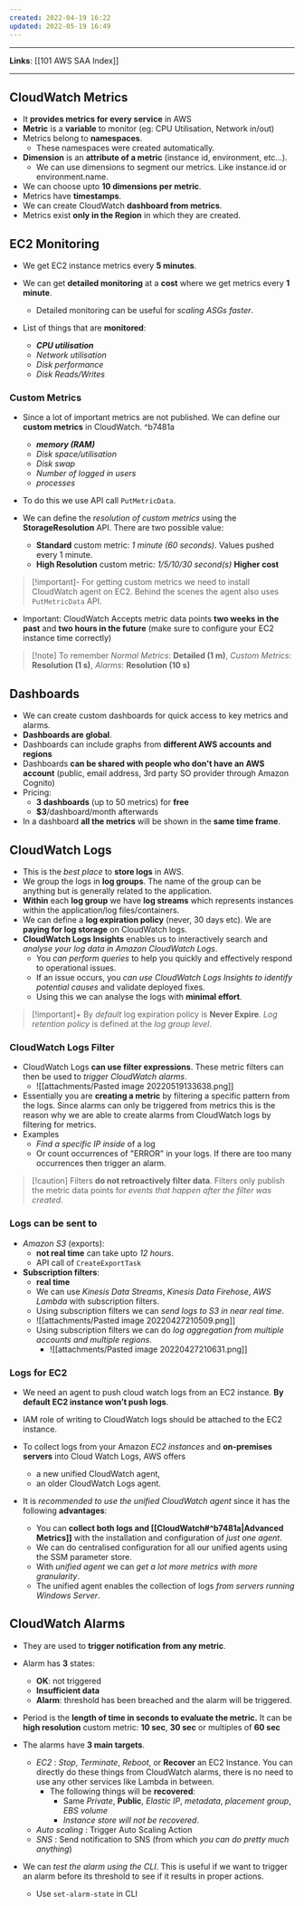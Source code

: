 ```yaml
---
created: 2022-04-19 16:22
updated: 2022-05-19 16:49
---
```

---
**Links**: [[101 AWS SAA Index]]

---
## CloudWatch Metrics
- It **provides metrics for every service** in AWS
- **Metric** is a **variable** to monitor (eg: CPU Utilisation, Network in/out)
- Metrics belong to **namespaces**.
	- These namespaces were created automatically.
- **Dimension** is an **attribute of a metric** (instance id, environment, etc...).
	- We can use dimensions to segment our metrics. Like instance.id or environment.name.
- We can choose upto **10 dimensions per metric**.
- Metrics have **timestamps**.
- We can create CloudWatch **dashboard from metrics**.
- Metrics exist **only in the Region** in which they are created.

## EC2 Monitoring
- We get EC2 instance metrics every **5 minutes**.
- We can get **detailed monitoring** at a **cost** where we get metrics every **1 minute**.
	- Detailed monitoring can be useful for *scaling ASGs faster*.

- List of things that are **monitored**: 
	- ***CPU utilisation*** 
	- *Network utilisation* 
	- *Disk performance*
	- *Disk Reads/Writes*

### Custom Metrics
- Since a lot of important metrics are not published. We can define our **custom metrics** in CloudWatch.  ^b7481a
	- ***memory (RAM)*** 
	- *Disk space/utilisation*  
	- *Disk swap* 
	- *Number of logged in users*
	- *processes*

- To do this we use API call `PutMetricData`. 
- We can define the *resolution of custom metrics* using the **StorageResolution** API. There are two possible value:
    - **Standard** custom metric: *1 minute (60 seconds)*. Values pushed every 1 minute.
    - **High Resolution** custom metric: *1/5/10/30 second(s)* **Higher cost**

> [!important]- For getting custom metrics we need to install CloudWatch agent on EC2.
> Behind the scenes the agent also uses `PutMetricData` API.

- Important: CloudWatch Accepts metric data points **two weeks in the past** and **two hours in the future** (make sure to configure your EC2 instance time correctly)

> [!note] To remember *Normal Metrics*: **Detailed (1 m)**, *Custom Metrics*: **Resolution (1 s)**, *Alarms*: **Resolution (10 s)**

## Dashboards
- We can create custom dashboards for quick access to key metrics and alarms.
- **Dashboards are global**.
- Dashboards can include graphs from **different AWS accounts and regions**
- Dashboards **can be shared with people who don't have an AWS account** (public, email address, 3rd party SO provider through Amazon Cognito)
- Pricing:
    -   **3 dashboards** (up to 50 metrics) for **free**
    -   **$3**/dashboard/month afterwards
- In a dashboard **all the metrics** will be shown in the **same time frame**.

## CloudWatch Logs
- This is the *best place* to **store logs** in AWS.
- We group the logs in **log groups**. The name of the group can be anything but is generally related to the application.
-   **Within** each **log group** we have **log streams** which represents instances within the application/log files/containers.
-   We can define a **log expiration policy** (never, 30 days etc). We are **paying for log storage** on CloudWatch logs.
- **CloudWatch Logs Insights** enables us to interactively search and *analyse your log data in Amazon CloudWatch Logs*. 
	- You *can perform queries* to help you quickly and effectively respond to operational issues.
	- If an issue occurs, you *can use CloudWatch Logs Insights to identify potential causes* and validate deployed fixes.
	- Using this we can analyse the logs with **minimal effort**.

> [!important]+ By *default* log expiration policy is **Never Expire**.
> *Log retention policy* is defined at the *log group level*.

### CloudWatch Logs Filter
- CloudWatch Logs **can use filter expressions**. These metric filters can then be used to *trigger CloudWatch alarms*. 
	- ![[attachments/Pasted image 20220519133638.png]]
- Essentially you are **creating a metric** by filtering a specific pattern from the logs. Since alarms can only be triggered from metrics this is the reason why we are able to create alarms from CloudWatch logs by filtering for metrics.
- Examples 
	- *Find a specific IP inside* of a log
	- Or count occurrences of "ERROR" in your logs. If there are too many occurrences then trigger an alarm.

> [!caution] Filters **do not retroactively filter data**. Filters only publish the metric data points for *events that happen after the filter was created*.

### Logs can be sent to
- *Amazon S3* (exports): 
	- **not real time** can take upto *12 hours*.
	- API call of `CreateExportTask`
- **Subscription filters**: 
	- **real time**
	- We can use *Kinesis Data Streams*, *Kinesis Data Firehose*, *AWS Lambda* with subscription filters.
	- Using subscription filters we can *send logs to S3 in near real time*.
	- ![[attachments/Pasted image 20220427210509.png]]
	- Using subscription filters we can do *log aggregation from multiple accounts and multiple regions*.
		- ![[attachments/Pasted image 20220427210631.png]]

### Logs for EC2
- We need an agent to push cloud watch logs from an EC2 instance. **By default EC2 instance won’t push logs**.
- IAM role of writing to CloudWatch logs should be attached to the EC2 instance.

- To collect logs from your Amazon *EC2 instances* and **on-premises servers** into Cloud Watch Logs, AWS offers  
	- a new unified CloudWatch agent,  
	- an older CloudWatch Logs agent. 

- It is *recommended to use the unified CloudWatch agent* since it has the following **advantages**:
	- You can **collect both logs and [[CloudWatch#^b7481a|Advanced Metrics]]** with the installation and configuration of *just one agent*.
	- We can do centralised configuration for all our unified agents using the SSM parameter store.
	- With *unified agent* we can *get a lot more metrics with more granularity*.
	- The unified agent enables the collection of logs *from servers running Windows Server*.

## CloudWatch Alarms
- They are used to **trigger notification from any metric**.
- Alarm has **3** states:
    - **OK**: not triggered
    - **Insufficient data**
    - **Alarm**: threshold has been breached and the alarm will be triggered.

- Period is the **length of time in seconds to evaluate the metric.** It can be **high resolution** custom metric: **10 sec**, **30 sec** or multiples of **60 sec**
- The alarms have **3 main targets**. 
	- *EC2* : *Stop*, *Terminate*, *Reboot*, or **Recover** an EC2 Instance. You can directly do these things from CloudWatch alarms, there is no need to use any other services like Lambda in between.
		- The following things will be **recovered**: 
			- Same *Private*, **Public**, *Elastic IP*, *metadata*, *placement group*, *EBS volume* 
			- *Instance store will not be recovered*.
	- *Auto scaling* : Trigger Auto Scaling Action
	- *SNS* : Send notification to SNS (from which *you can do pretty much anything*)  

- We can *test the alarm using the CLI*. This is useful if we want to trigger an alarm before its threshold to see if it results in proper actions.
	- Use `set-alarm-state` in CLI
